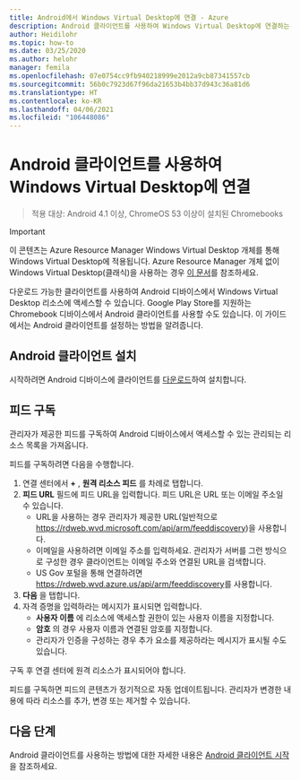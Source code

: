 ```yaml
---
title: Android에서 Windows Virtual Desktop에 연결 - Azure
description: Android 클라이언트를 사용하여 Windows Virtual Desktop에 연결하는 방법.
author: Heidilohr
ms.topic: how-to
ms.date: 03/25/2020
ms.author: helohr
manager: femila
ms.openlocfilehash: 07e0754cc9fb940218999e2012a9cb87341557cb
ms.sourcegitcommit: 56b0c7923d67f96da21653b4bb37d943c36a81d6
ms.translationtype: HT
ms.contentlocale: ko-KR
ms.lasthandoff: 04/06/2021
ms.locfileid: "106448086"
---
```

# <a name="connect-to-windows-virtual-desktop-with-the-android-client"></a>Android 클라이언트를 사용하여 Windows Virtual Desktop에 연결

> 적용 대상: Android 4.1 이상, ChromeOS 53 이상이 설치된 Chromebooks

>[!IMPORTANT]
>이 콘텐츠는 Azure Resource Manager Windows Virtual Desktop 개체를 통해 Windows Virtual Desktop에 적용됩니다. Azure Resource Manager 개체 없이 Windows Virtual Desktop(클래식)을 사용하는 경우 [이 문서](./virtual-desktop-fall-2019/connect-android-2019.md)를 참조하세요.

다운로드 가능한 클라이언트를 사용하여 Android 디바이스에서 Windows Virtual Desktop 리소스에 액세스할 수 있습니다. Google Play Store를 지원하는 Chromebook 디바이스에서 Android 클라이언트를 사용할 수도 있습니다. 이 가이드에서는 Android 클라이언트를 설정하는 방법을 알려줍니다.

## <a name="install-the-android-client"></a>Android 클라이언트 설치

시작하려면 Android 디바이스에 클라이언트를 [다운로드](https://play.google.com/store/apps/details?id=com.microsoft.rdc.androidx)하여 설치합니다.

## <a name="subscribe-to-a-feed"></a>피드 구독

관리자가 제공한 피드를 구독하여 Android 디바이스에서 액세스할 수 있는 관리되는 리소스 목록을 가져옵니다.

피드를 구독하려면 다음을 수행합니다.

1. 연결 센터에서 **+** , **원격 리소스 피드** 를 차례로 탭합니다.
2. **피드 URL** 필드에 피드 URL을 입력합니다. 피드 URL은 URL 또는 이메일 주소일 수 있습니다.
   - URL을 사용하는 경우 관리자가 제공한 URL(일반적으로 <https://rdweb.wvd.microsoft.com/api/arm/feeddiscovery>)을 사용합니다.
   - 이메일을 사용하려면 이메일 주소를 입력하세요. 관리자가 서버를 그런 방식으로 구성한 경우 클라이언트는 이메일 주소와 연결된 URL을 검색합니다.
   - US Gov 포털을 통해 연결하려면 <https://rdweb.wvd.azure.us/api/arm/feeddiscovery>를 사용합니다.
3. **다음** 을 탭합니다.
4. 자격 증명을 입력하라는 메시지가 표시되면 입력합니다.
   - **사용자 이름** 에 리소스에 액세스할 권한이 있는 사용자 이름을 지정합니다.
   - **암호** 의 경우 사용자 이름과 연결된 암호를 지정합니다.
   - 관리자가 인증을 구성하는 경우 추가 요소를 제공하라는 메시지가 표시될 수도 있습니다.

구독 후 연결 센터에 원격 리소스가 표시되어야 합니다.

피드를 구독하면 피드의 콘텐츠가 정기적으로 자동 업데이트됩니다. 관리자가 변경한 내용에 따라 리소스를 추가, 변경 또는 제거할 수 있습니다.

## <a name="next-steps"></a>다음 단계

Android 클라이언트를 사용하는 방법에 대한 자세한 내용은 [Android 클라이언트 시작](/windows-server/remote/remote-desktop-services/clients/remote-desktop-android/)을 참조하세요.
